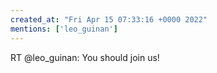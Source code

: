 ```yaml
---
created_at: "Fri Apr 15 07:33:16 +0000 2022"
mentions: ['leo_guinan']
---
```


RT @leo_guinan: You should join us!